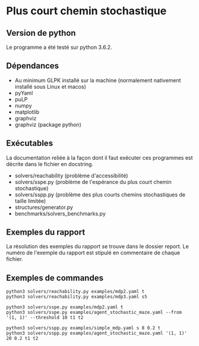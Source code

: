 # Plus court chemin stochastique

## Version de python
Le programme a été testé sur python 3.6.2.

## Dépendances
- Au minimum GLPK installé sur la machine (normalement nativement installé sous Linux et macos)
- pyYaml
- puLP
- numpy
- matplotlib
- graphviz
- graphviz (package python)

## Exécutables
La documentation reliée à la façon dont il faut exécuter ces programmes
est décrite dans le fichier en docstring.

- solvers/reachability (problème d'accessibilité)
- solvers/sspe.py (problème de l'espérance du plus court chemin stochastique)
- solvers/sspp.py (problème des plus courts chemins stochastiques de taille limitée)
- structures/generator.py
- benchmarks/solvers_benchmarks.py

## Exemples du rapport
La résolution des exemples du rapport se trouve dans le dossier report.
Le numéro de l'exemple du rapport est stipulé en commentaire de
chaque fichier.

## Exemples de commandes
```
python3 solvers/reachability.py examples/mdp2.yaml t
python3 solvers/reachability.py examples/mdp3.yaml s5

python3 solvers/sspe.py examples/mdp2.yaml t
python3 solvers/sspe.py examples/agent_stochastic_maze.yaml --from '(1, 1)' --threshold 10 t1 t2

python3 solvers/sspp.py examples/simple_mdp.yaml s 8 0.2 t
python3 solvers/sspp.py examples/agent_stochastic_maze.yaml '(1, 1)' 20 0.2 t1 t2
```
